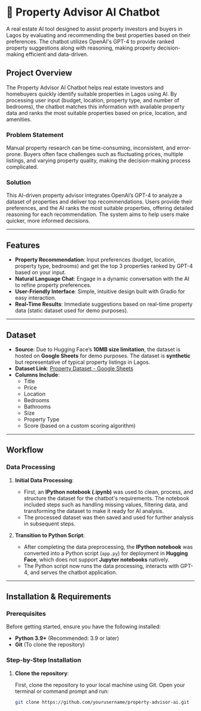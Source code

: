 # 🏡 Property Advisor AI Chatbot

A real estate AI tool designed to assist property investors and buyers in Lagos by evaluating and recommending the best properties based on their preferences. The chatbot utilizes OpenAI's GPT-4 to provide ranked property suggestions along with reasoning, making property decision-making efficient and data-driven.

## Project Overview

The Property Advisor AI Chatbot helps real estate investors and homebuyers quickly identify suitable properties in Lagos using AI. By processing user input (budget, location, property type, and number of bedrooms), the chatbot matches this information with available property data and ranks the most suitable properties based on price, location, and amenities.

### Problem Statement

Manual property research can be time-consuming, inconsistent, and error-prone. Buyers often face challenges such as fluctuating prices, multiple listings, and varying property quality, making the decision-making process complicated.

### Solution

This AI-driven property advisor integrates OpenAI’s GPT-4 to analyze a dataset of properties and deliver top recommendations. Users provide their preferences, and the AI ranks the most suitable properties, offering detailed reasoning for each recommendation. The system aims to help users make quicker, more informed decisions.

---

## Features

- **Property Recommendation**: Input preferences (budget, location, property type, bedrooms) and get the top 3 properties ranked by GPT-4 based on your input.
- **Natural Language Chat**: Engage in a dynamic conversation with the AI to refine property preferences.
- **User-Friendly Interface**: Simple, intuitive design built with Gradio for easy interaction.
- **Real-Time Results**: Immediate suggestions based on real-time property data (static dataset used for demo purposes).

---

## Dataset

- **Source**: Due to Hugging Face’s **10MB size limitation**, the dataset is hosted on **Google Sheets** for demo purposes. The dataset is **synthetic** but representative of typical property listings in Lagos.
- **Dataset Link**: [Property Dataset - Google Sheets](https://docs.google.com/spreadsheets/d/15h3j-Q-Xepsok2ru5Au_havdWMdJ983qBGBXzceCuig/export?format=csv&gid=474984245)
- **Columns Include**:
  - Title
  - Price
  - Location
  - Bedrooms
  - Bathrooms
  - Size
  - Property Type
  - Score (based on a custom scoring algorithm)

---

## Workflow

### Data Processing

1. **Initial Data Processing**:
   - First, an **IPython notebook (.ipynb)** was used to clean, process, and structure the dataset for the chatbot's requirements. The notebook included steps such as handling missing values, filtering data, and transforming the dataset to make it ready for AI analysis.
   - The processed dataset was then saved and used for further analysis in subsequent steps.

2. **Transition to Python Script**:
   - After completing the data preprocessing, the **IPython notebook** was converted into a Python script (`app.py`) for deployment in **Hugging Face**, which does not support **Jupyter notebooks** natively.
   - The Python script now runs the data processing, interacts with GPT-4, and serves the chatbot application.

---

## Installation & Requirements

### Prerequisites

Before getting started, ensure you have the following installed:

- **Python 3.9+** (Recommended: 3.9 or later)
- **Git** (To clone the repository)

### Step-by-Step Installation

1. **Clone the repository**:
   
   First, clone the repository to your local machine using Git. Open your terminal or command prompt and run:

   ```bash
   git clone https://github.com/yourusername/property-advisor-ai.git
